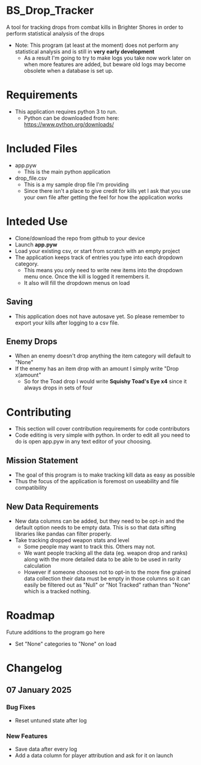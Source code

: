 # BS_Drop_Tracker
A tool for tracking drops from combat kills in Brighter Shores in order to perform statistical analysis of the drops
- Note: This program (at least at the moment) does not perform any statistical analysis and is still in **very early development**
  - As a result I'm going to try to make logs you take now work later on when more features are added, but beware old logs may become obsolete when a database is set up.

# Requirements
- This application requires python 3 to run.
  - Python can be downloaded from here: https://www.python.org/downloads/

# Included Files
- app.pyw
  - This is the main python application
- drop_file.csv
  - This is a my sample drop file I'm providing
  - Since there isn't a place to give credit for kills yet I ask that you use your own file after getting the feel for how the application works
 
# Inteded Use
- Clone/download the repo from github to your device
- Launch **app.pyw**
- Load your existing csv, or start from scratch with an empty project
- The application keeps track of entries you type into each dropdown category.
  - This means you only need to write new items into the dropdown menu once. Once the kill is logged it remembers it.
  - It also will fill the dropdown menus on load

## Saving
- This application does not have autosave yet. So please remember to export your kills after logging to a csv file.
  
## Enemy Drops
- When an enemy doesn't drop anything the item category will default to "None"
- If the enemy has an item drop with an amount I simply write "Drop x(amount"
  - So for the Toad drop I would write **Squishy Toad's Eye x4** since it always drops in sets of four

# Contributing
- This section will cover contribution requirements for code contributors
- Code editing is very simple with python. In order to edit all you need to do is open app.pyw in any text editor of your choosing.
  
## Mission Statement
- The goal of this program is to make tracking kill data as easy as possible
- Thus the focus of the application is foremost on useability and file compatibility

## New Data Requirements
- New data columns can be added, but they need to be opt-in and the default option needs to be empty data. This is so that data sifting libraries like pandas can filter properly.
- Take tracking dropped weapon stats and level
  - Some people may want to track this. Others may not.
  - We want people tracking all the data (eg. weapon drop and ranks) along with the more detailed data to be able to be used in rarity calculation
  - However if someone chooses not to opt-in to the more fine grained data collection their data must be empty in those columns so it can easily be filtered out as "Null" or "Not Tracked" rathan than "None" which is a tracked nothing.

# Roadmap
Future additions to the program go here
- Set "None" categories to "None" on load

# Changelog
## 07 January 2025
### Bug Fixes
- Reset untuned state after log
### New Features
- Save data after every log
- Add a data column for player attribution and ask for it on launch
